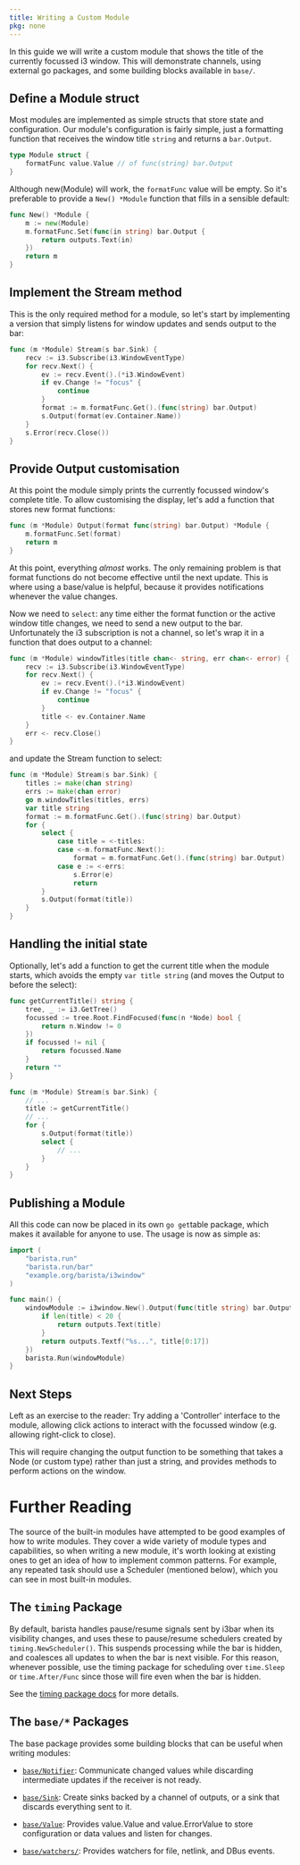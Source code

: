 ```yaml
---
title: Writing a Custom Module
pkg: none
---
```


In this guide we will write a custom module that shows the title of the currently focussed i3
window. This will demonstrate channels, using external go packages, and  some building blocks
available in `base/`.

## Define a Module struct

Most modules are implemented as simple structs that store state and configuration. Our module's
configuration is fairly simple, just a formatting function that receives the window title `string`
and returns a `bar.Output`.

```go
type Module struct {
	formatFunc value.Value // of func(string) bar.Output
}
```

Although new(Module) will work, the `formatFunc` value will be empty. So it's preferable to provide
a `New() *Module` function that fills in a sensible default:

```go
func New() *Module {
	m := new(Module)
	m.formatFunc.Set(func(in string) bar.Output {
		return outputs.Text(in)
	})
	return m
}
```

## Implement the Stream method

This is the only required method for a module, so let's start by implementing a version that simply
listens for window updates and sends output to the bar:

```go
func (m *Module) Stream(s bar.Sink) {
	recv := i3.Subscribe(i3.WindowEventType)
	for recv.Next() {
	    ev := recv.Event().(*i3.WindowEvent)
	    if ev.Change != "focus" {
	    	continue
	    }
	    format := m.formatFunc.Get().(func(string) bar.Output)
	    s.Output(format(ev.Container.Name))
	}
	s.Error(recv.Close())
}
```

## Provide Output customisation

At this point the module simply prints the currently focussed window's complete title. To allow
customising the display, let's add a function that stores new format functions:

```go
func (m *Module) Output(format func(string) bar.Output) *Module {
	m.formatFunc.Set(format)
	return m
}
```

At this point, everything *almost* works. The only remaining problem is that format functions do not
become effective until the next update. This is where using a base/value is helpful, because it
provides notifications whenever the value changes.

Now we need to `select`: any time either the format function or the active window title changes, we
need to send a new output to the bar. Unfortunately the i3 subscription is not a channel, so let's
wrap it in a function that does output to a channel:

```go
func (m *Module) windowTitles(title chan<- string, err chan<- error) {
	recv := i3.Subscribe(i3.WindowEventType)
	for recv.Next() {
	    ev := recv.Event().(*i3.WindowEvent)
	    if ev.Change != "focus" {
	    	continue
	    }
	    title <- ev.Container.Name
	}
	err <- recv.Close()
}
```

and update the Stream function to select:

```go
func (m *Module) Stream(s bar.Sink) {
	titles := make(chan string)
	errs := make(chan error)
	go m.windowTitles(titles, errs)
	var title string
	format := m.formatFunc.Get().(func(string) bar.Output)
	for {
		select {
			case title = <-titles:
			case <-m.formatFunc.Next():
				format = m.formatFunc.Get().(func(string) bar.Output)
			case e := <-errs:
				s.Error(e)
				return
		}
		s.Output(format(title))
	}
}
```

## Handling the initial state

Optionally, let's add a function to get the current title when the module starts, which avoids the
empty `var title string` (and moves the Output to before the select):

```go
func getCurrentTitle() string {
	tree, _ := i3.GetTree()
	focussed := tree.Root.FindFocused(func(n *Node) bool {
		return n.Window != 0
	})
	if focussed != nil {
		return focussed.Name
	}
	return ""
}

func (m *Module) Stream(s bar.Sink) {
	// ...
	title := getCurrentTitle()
	// ...
	for {
		s.Output(format(title))
		select {
			// ...
		}
	}
}
```

## Publishing a Module

All this code can now be placed in its own `go get`table package, which makes it available for
anyone to use. The usage is now as simple as:

```go
import (
	"barista.run"
	"barista.run/bar"
	"example.org/barista/i3window"
)

func main() {
	windowModule := i3window.New().Output(func(title string) bar.Output {
		if len(title) < 20 {
			return outputs.Text(title)
		}
		return outputs.Textf("%s...", title[0:17])
	})
	barista.Run(windowModule)
}
```

## Next Steps

Left as an exercise to the reader: Try adding a 'Controller' interface to the module, allowing click
actions to interact with the focussed window (e.g. allowing right-click to close).

This will require changing the output function to be something that takes a Node (or custom type)
rather than just a string, and provides methods to perform actions on the window.

# Further Reading

The source of the built-in modules have attempted to be good examples of how to write modules. They
cover a wide variety of module types and capabilities, so when writing a new module, it's worth
looking at existing ones to get an idea of how to implement common patterns. For example, any
repeated task should use a Scheduler (mentioned below), which you can see in most built-in modules.

## The `timing` Package

By default, barista handles pause/resume signals sent by i3bar when its visibility changes, and uses
these to pause/resume schedulers created by `timing.NewScheduler()`. This suspends processing while
the bar is hidden, and coalesces all updates to when the bar is next visible. For this reason,
whenever possible, use the timing package for scheduling over `time.Sleep` or `time.After/Func`
since those will fire even when the bar is hidden.

See the [timing package docs](/timing) for more details.

## The `base/*` Packages

The base package provides some building blocks that can be useful when writing modules:

- [`base/Notifier`](/base/notifier): Communicate changed values while discarding intermediate
  updates if the receiver is not ready.

- [`base/Sink`](/base/sink): Create sinks backed by a channel of outputs, or a sink that discards
  everything sent to it.

- [`base/Value`](/base/value): Provides value.Value and value.ErrorValue to store configuration
  or data values and listen for changes.

- [`base/watchers/`](/base/watchers): Provides watchers for file, netlink, and DBus events.
